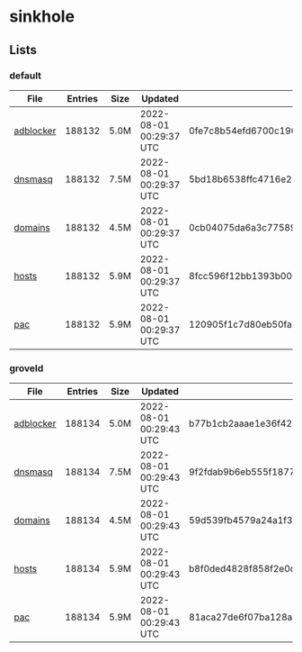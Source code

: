 # sinkhole

## Lists

### default

|File|Entries|Size|Updated|Hash|
|-|-|-|-|-|
|[adblocker](https://raw.githubusercontent.com/groveld/sinkhole/lists/default/adblocker.txt)|188132|5.0M|2022-08-01 00:29:37 UTC|0fe7c8b54efd6700c190ec7e8ccd6585e6e273187e1604c0d0fd6104e43443b5|
|[dnsmasq](https://raw.githubusercontent.com/groveld/sinkhole/lists/default/dnsmasq.txt)|188132|7.5M|2022-08-01 00:29:37 UTC|5bd18b6538ffc4716e223e691d3ab6550dd8e09d5647ac932a333d6367fc763b|
|[domains](https://raw.githubusercontent.com/groveld/sinkhole/lists/default/domains.txt)|188132|4.5M|2022-08-01 00:29:37 UTC|0cb04075da6a3c775898fd92f9b07d404e1fe9e4dfb389703149aa92e56e5d4d|
|[hosts](https://raw.githubusercontent.com/groveld/sinkhole/lists/default/hosts.txt)|188132|5.9M|2022-08-01 00:29:37 UTC|8fcc596f12bb1393b000cf56a83d75a5b31454f6859dfe162c87e22901635f9d|
|[pac](https://raw.githubusercontent.com/groveld/sinkhole/lists/default/pac.txt)|188132|5.9M|2022-08-01 00:29:37 UTC|120905f1c7d80eb50fa84f2724190f0ec2a9a90e8b684fac3e3a03319089b1d7|

### groveld

|File|Entries|Size|Updated|Hash|
|-|-|-|-|-|
|[adblocker](https://raw.githubusercontent.com/groveld/sinkhole/lists/groveld/adblocker.txt)|188134|5.0M|2022-08-01 00:29:43 UTC|b77b1cb2aaae1e36f42387c6cadaa5c71137bf34b0e7f304a554b014d4b18b63|
|[dnsmasq](https://raw.githubusercontent.com/groveld/sinkhole/lists/groveld/dnsmasq.txt)|188134|7.5M|2022-08-01 00:29:43 UTC|9f2fdab9b6eb555f1877246290e27b4a18012dd73686139fa70ecf0da15124b9|
|[domains](https://raw.githubusercontent.com/groveld/sinkhole/lists/groveld/domains.txt)|188134|4.5M|2022-08-01 00:29:43 UTC|59d539fb4579a24a1f3b5ddcf90553beae143535c1a284651e884223ed483716|
|[hosts](https://raw.githubusercontent.com/groveld/sinkhole/lists/groveld/hosts.txt)|188134|5.9M|2022-08-01 00:29:43 UTC|b8f0ded4828f858f2e0c7dc2f7610c7ed757343f6a8d0779fb23584bc862d391|
|[pac](https://raw.githubusercontent.com/groveld/sinkhole/lists/groveld/pac.txt)|188134|5.9M|2022-08-01 00:29:43 UTC|81aca27de6f07ba128a1a600b43eb675a32a36159dd29fd3c50a32bcd06aaa48|
